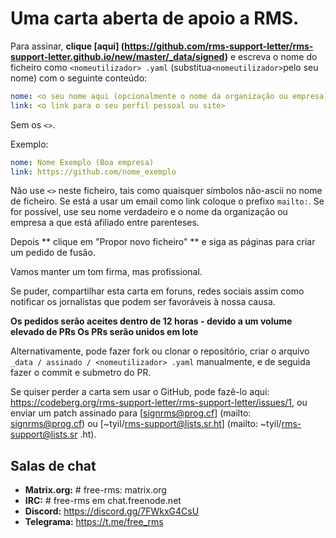 # Uma carta aberta de apoio a RMS.

Para assinar, **clique [aqui] (https://github.com/rms-support-letter/rms-support-letter.github.io/new/master/_data/signed)** e escreva o nome do ficheiro como `<nomeutilizador> .yaml` (substitua` <nomeutilizador> `pelo seu nome) com o seguinte conteúdo:

```yaml
nome: <o seu nome aqui (opcionalmente o nome da organização ou empresa)>
link: <o link para o seu perfil pessoal ou site>
```

Sem os `<>`.

Exemplo:
```yaml
nome: Nome Exemplo (Boa empresa)
link: https://github.com/nome_exemplo
```

Não use `<>` neste ficheiro, tais como quaisquer símbolos não-ascii no nome de ficheiro.
Se está a usar um email como link coloque o prefixo `mailto:`.
Se for possível, use seu nome verdadeiro e o nome da organização ou empresa a que está afiliado entre parenteses.

Depois ** clique em "Propor novo ficheiro" ** e siga as páginas para criar um pedido de fusão.

Vamos manter um tom firma, mas profissional.

Se puder, compartilhar esta carta em foruns, redes sociais assim como notificar os jornalistas que podem ser favoráveis ​​à nossa causa.

**Os pedidos serão aceites dentro de 12 horas - devido a um volume elevado de PRs Os PRs serão unidos em lote**

Alternativamente, pode fazer fork ou clonar o repositório, criar o arquivo `_data / assinado / <nomeutilizador> .yaml` manualmente, e de seguida fazer o commit e submetro do PR.

Se quiser perder a carta sem usar o GitHub, pode fazê-lo aqui: https://codeberg.org/rms-support-letter/rms-support-letter/issues/1,
ou enviar um patch assinado para [signrms@prog.cf] (mailto: signrms@prog.cf) ou [~tyil/rms-support@lists.sr.ht] (mailto: ~tyil/rms-support@lists.sr .ht).

## Salas de chat

- **Matrix.org:** # free-rms: matrix.org
- **IRC:** # free-rms em chat.freenode.net
- **Discord:** https://discord.gg/7FWkxG4CsU
- **Telegrama:** https://t.me/free_rms 
